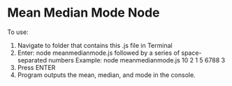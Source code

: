 Mean Median Mode Node 
==============================

To use: 
1. Navigate to folder that contains this .js file in Terminal
2. Enter: node meanmedianmode.js followed by a series of space-separated numbers
Example:
node meanmedianmode.js 10 2 1 5 6788 3
3. Press ENTER
4. Program outputs the mean, median, and mode in the console.
